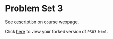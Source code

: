# Problem Set 3

See [description](https://rudeboybert.github.io/STAT495/#problem_set_3) on course webpage.

Click [here](http://htmlpreview.github.io/?https://github.com/tlee18/PS03/blob/master/PS03.html) to view your forked version of `PS03.html`.